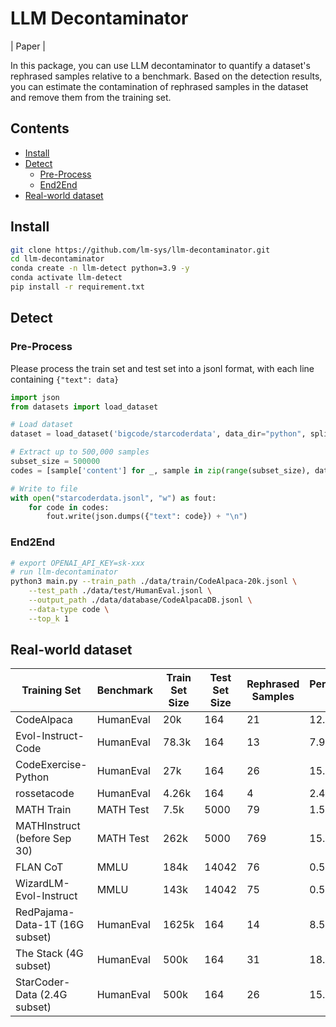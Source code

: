 # LLM Decontaminator

| Paper |

In this package, you can use LLM decontaminator to quantify a dataset's rephrased samples relative to a benchmark.
Based on the detection results, you can estimate the contamination of rephrased samples in the dataset and remove them from the training set.

## Contents

- [Install](#install)
- [Detect](#detect)
    - [Pre-Process](#pre-process)
    - [End2End](#end2end)
- [Real-world dataset](#real-world-dataset)


## Install

~~~bash
git clone https://github.com/lm-sys/llm-decontaminator.git
cd llm-decontaminator
conda create -n llm-detect python=3.9 -y
conda activate llm-detect
pip install -r requirement.txt
~~~


## Detect

### Pre-Process
Please process the train set and test set into a jsonl format, with each line containing `{"text": data}`

~~~py
import json
from datasets import load_dataset

# Load dataset
dataset = load_dataset('bigcode/starcoderdata', data_dir="python", split="train", streaming=True)

# Extract up to 500,000 samples
subset_size = 500000
codes = [sample['content'] for _, sample in zip(range(subset_size), dataset)]

# Write to file
with open("starcoderdata.jsonl", "w") as fout:
    for code in codes:
        fout.write(json.dumps({"text": code}) + "\n")
~~~

### End2End

~~~bash
# export OPENAI_API_KEY=sk-xxx
# run llm-decontaminator
python3 main.py --train_path ./data/train/CodeAlpaca-20k.jsonl \
    --test_path ./data/test/HumanEval.jsonl \
    --output_path ./data/database/CodeAlpacaDB.jsonl \
    --data-type code \
    --top_k 1
~~~

## Real-world dataset



| Training Set                  | Benchmark | Train Set Size | Test Set Size | Rephrased Samples | Percentage (%) |
|-------------------------------|-----------|----------------|---------------|-------------------|----------------|
| CodeAlpaca                    | HumanEval | 20k            | 164           | 21                | 12.8           |
| Evol-Instruct-Code            | HumanEval | 78.3k          | 164           | 13                | 7.93           |
| CodeExercise-Python           | HumanEval | 27k            | 164           | 26                | 15.9           |
| rossetacode                   | HumanEval | 4.26k          | 164           | 4                 | 2.44           |
| MATH Train                    | MATH Test | 7.5k           | 5000          | 79                | 1.58           |
| MATHInstruct (before Sep 30)  | MATH Test | 262k           | 5000          | 769               | 15.4           |
| FLAN CoT                      | MMLU      | 184k           | 14042         | 76                | 0.541          |
| WizardLM-Evol-Instruct        | MMLU      | 143k           | 14042         | 75                | 0.534          |
| RedPajama-Data-1T (16G subset)| HumanEval | 1625k          | 164           | 14                | 8.53           |
| The Stack (4G subset)         | HumanEval | 500k           | 164           | 31                | 18.9           |
| StarCoder-Data (2.4G subset)  | HumanEval | 500k           | 164           | 26                | 15.9           |
